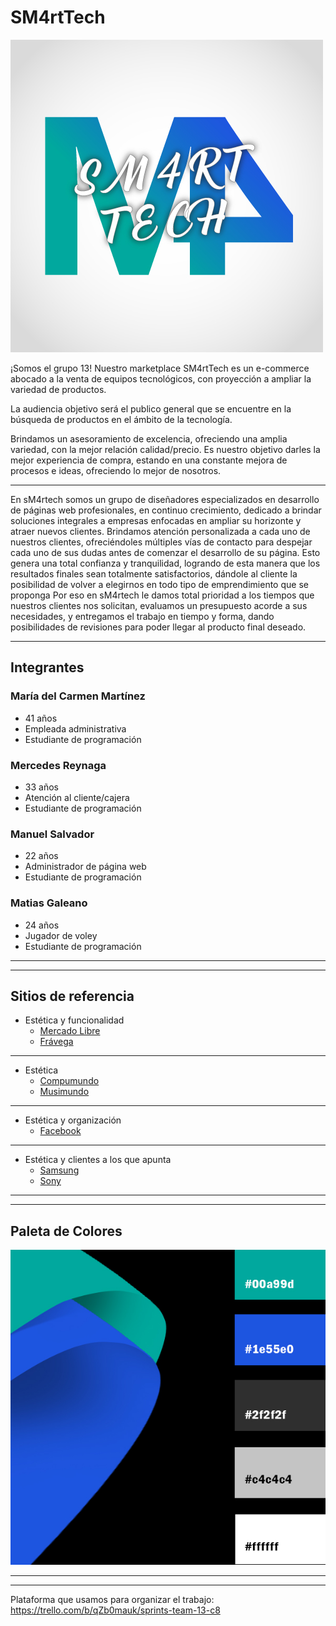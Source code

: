 # SM4rtTech
![logo sm4rttech](./wireframes/logo-smarttech.jpg)


¡Somos el grupo 13!
Nuestro marketplace SM4rtTech es un e-commerce abocado a la venta de equipos tecnológicos, con proyección a ampliar la variedad de productos.

La audiencia objetivo será el publico general que se encuentre en la búsqueda de productos en el ámbito de la tecnología.

Brindamos un asesoramiento de excelencia, ofreciendo una amplia variedad, con la mejor relación calidad/precio. Es nuestro objetivo darles la mejor experiencia de compra, estando en una constante mejora de procesos e ideas, ofreciendo lo mejor de nosotros.

___

En sM4rtech  somos un grupo de diseñadores especializados en desarrollo de páginas web profesionales, en continuo crecimiento, dedicado a brindar soluciones integrales a empresas enfocadas en ampliar su horizonte y atraer nuevos clientes. 
Brindamos atención personalizada a cada uno de nuestros clientes, ofreciéndoles múltiples vías de contacto para despejar cada uno de sus dudas antes de comenzar el desarrollo de su página. Esto genera una total confianza y tranquilidad, logrando de esta manera que los resultados finales sean totalmente satisfactorios, dándole al cliente la posibilidad de volver a elegirnos en todo tipo de emprendimiento que se proponga
Por eso en sM4rtech le damos total prioridad a los tiempos que nuestros clientes nos solicitan, evaluamos un presupuesto acorde a sus necesidades, y entregamos el trabajo en tiempo y forma, dando posibilidades de revisiones para poder llegar al producto final deseado.
___  


## Integrantes

### María del Carmen Martínez 

- 41 años  
- Empleada administrativa  
- Estudiante de programación

### Mercedes Reynaga
- 33 años
- Atención al cliente/cajera
- Estudiante de programación

### Manuel Salvador
- 22 años
- Administrador de página web
- Estudiante de programación

### Matias Galeano
- 24 años
- Jugador de voley
- Estudiante de programación

___
___

## Sitios de referencia

- Estética y funcionalidad
    - [Mercado Libre](https://www.mercadolibre.com.ar/)
    - [Frávega](https://www.fravega.com/)
___
- Estética
    - [Compumundo](https://www.compumundo.com.ar/)
    - [Musimundo](https://www.musimundo.com/)
___
- Estética y organización
    - [Facebook](https://www.facebook.com/)
___
- Estética y clientes a los que apunta
    - [Samsung](https://www.samsung.com/ar/)
    - [Sony](https://www.sony.com/en/)

___
___

## Paleta de Colores  

![paleta de colores](./wireframes/paleta-de-colores.jpg)

___
___

Plataforma que usamos para organizar el trabajo:
https://trello.com/b/qZb0mauk/sprints-team-13-c8

